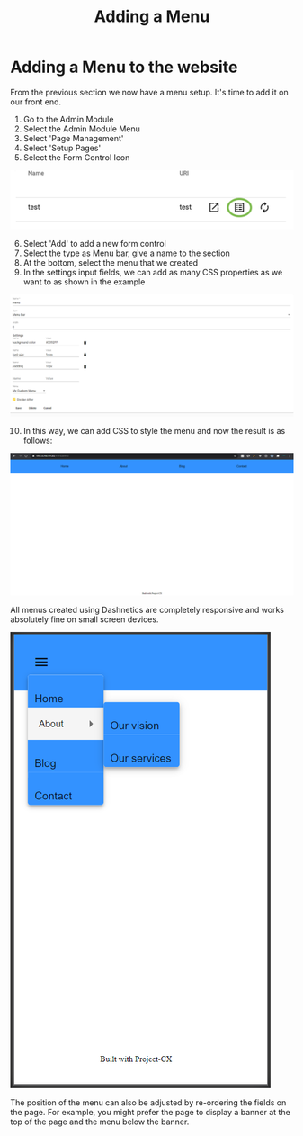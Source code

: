﻿---
sidebar_position: 3.03
id: add-menu
title: Adding a Menu
description: Adding a Menu
---



# Adding a Menu to the website

From the previous section we now have a menu setup. It's time to add it on our front end.

1.  Go to the Admin Module
2.  Select the Admin Module Menu
3.  Select 'Page Management'
4.  Select 'Setup Pages'
5.  Select the Form Control Icon

![img](/img/testpage-5c5385aeaa01f37384d2a2b4913aa46a.png)

6.  Select 'Add' to add a new form control
7.  Select the type as Menu bar, give a name to the section
8.  At the bottom, select the menu that we created
9.  In the settings input fields, we can add as many CSS properties as we want to as shown in the example

![img](/img/menu-css-1-6331ecdefa909a7c4e423edf9056ac8b.png)

10.  In this way, we can add CSS to style the menu and now the result is as follows:

![img](/img/menu-css-show-1-6eb51078499eb91f9c82b1497a2876be.png)

All menus created using Dashnetics are completely responsive and works absolutely fine on small screen devices.

![img](/img/menu-mobile-2f1f27fd226a03b4e53282c3ca59fef1.png)

The position of the menu can also be adjusted by re-ordering the fields on the page. For example, you might prefer the page to display a banner at the top of the page and the menu below the banner.